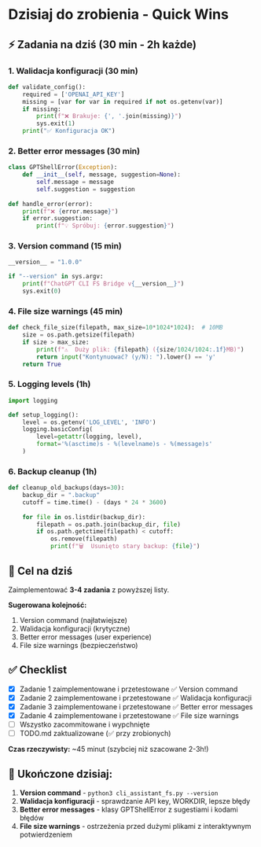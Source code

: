 # Dzisiaj do zrobienia - Quick Wins

## ⚡ Zadania na dziś (30 min - 2h każde)

### 1. Walidacja konfiguracji (30 min)
```python
def validate_config():
    required = ['OPENAI_API_KEY']
    missing = [var for var in required if not os.getenv(var)]
    if missing:
        print(f"❌ Brakuje: {', '.join(missing)}")
        sys.exit(1)
    print("✅ Konfiguracja OK")
```

### 2. Better error messages (30 min)
```python
class GPTShellError(Exception):
    def __init__(self, message, suggestion=None):
        self.message = message
        self.suggestion = suggestion
        
def handle_error(error):
    print(f"❌ {error.message}")
    if error.suggestion:
        print(f"💡 Spróbuj: {error.suggestion}")
```

### 3. Version command (15 min)
```python
__version__ = "1.0.0"

if "--version" in sys.argv:
    print(f"ChatGPT CLI FS Bridge v{__version__}")
    sys.exit(0)
```

### 4. File size warnings (45 min)
```python
def check_file_size(filepath, max_size=10*1024*1024):  # 10MB
    size = os.path.getsize(filepath)
    if size > max_size:
        print(f"⚠️  Duży plik: {filepath} ({size/1024/1024:.1f}MB)")
        return input("Kontynuować? (y/N): ").lower() == 'y'
    return True
```

### 5. Logging levels (1h)
```python
import logging

def setup_logging():
    level = os.getenv('LOG_LEVEL', 'INFO')
    logging.basicConfig(
        level=getattr(logging, level),
        format='%(asctime)s - %(levelname)s - %(message)s'
    )
```

### 6. Backup cleanup (1h)
```python
def cleanup_old_backups(days=30):
    backup_dir = ".backup"
    cutoff = time.time() - (days * 24 * 3600)
    
    for file in os.listdir(backup_dir):
        filepath = os.path.join(backup_dir, file)
        if os.path.getctime(filepath) < cutoff:
            os.remove(filepath)
            print(f"🗑️  Usunięto stary backup: {file}")
```

## 🎯 Cel na dziś
Zaimplementować **3-4 zadania** z powyższej listy.

**Sugerowana kolejność:**
1. Version command (najłatwiejsze)
2. Walidacja konfiguracji (krytyczne)  
3. Better error messages (user experience)
4. File size warnings (bezpieczeństwo)

## ✅ Checklist
- [x] Zadanie 1 zaimplementowane i przetestowane ✅ Version command
- [x] Zadanie 2 zaimplementowane i przetestowane ✅ Walidacja konfiguracji
- [x] Zadanie 3 zaimplementowane i przetestowane ✅ Better error messages
- [x] Zadanie 4 zaimplementowane i przetestowane ✅ File size warnings
- [ ] Wszystko zacommitowane i wypchnięte
- [ ] TODO.md zaktualizowane (✅ przy zrobionych)

**Czas rzeczywisty:** ~45 minut (szybciej niż szacowane 2-3h!)

## 🎉 Ukończone dzisiaj:
1. **Version command** - `python3 cli_assistant_fs.py --version`
2. **Walidacja konfiguracji** - sprawdzanie API key, WORKDIR, lepsze błędy
3. **Better error messages** - klasy GPTShellError z sugestiami i kodami błędów
4. **File size warnings** - ostrzeżenia przed dużymi plikami z interaktywnym potwierdzeniem
